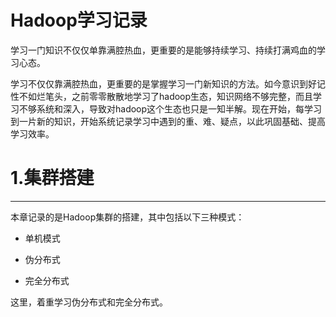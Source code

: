 # Hadoop学习记录

学习一门知识不仅仅单靠满腔热血，更重要的是能够持续学习、持续打满鸡血的学习心态。

学习不仅仅靠满腔热血，更重要的是掌握学习一门新知识的方法。如今意识到好记性不如烂笔头，之前零零散散地学习了hadoop生态，知识网络不够完整，而且学习不够系统和深入，导致对hadoop这个生态也只是一知半解。现在开始，每学习到一片新的知识，开始系统记录学习中遇到的重、难、疑点，以此巩固基础、提高学习效率。



# **1.集群搭建**

---

本章记录的是Hadoop集群的搭建，其中包括以下三种模式：

* 单机模式

* 伪分布式

* 完全分布式

这里，着重学习伪分布式和完全分布式。

